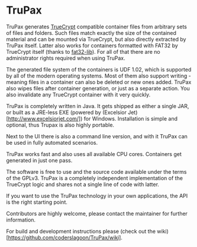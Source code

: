 TruPax
======

TruPax generates [TrueCrypt](http://www.truecrypt.org) compatible container files from arbitrary sets of files and folders. Such files match exactly the size of the contained material and can be mounted via TrueCrypt, but also directly extracted by TruPax itself. Latter also works for containers formatted with FAT32 by TrueCrypt itself (thanks to [fat32-lib](http://code.google.com/p/fat32-lib/)). For all of that there are no administrator rights required when using TruPax.

The generated file system of the containers is UDF 1.02, which is supported by all of the modern operating systems. Most of them also support writing - meaning files in a container can also be deleted or new ones added. TruPax also wipes files after container generation, or just as a separate action. You also invalidate any TrueCrypt container with it very quickly.

TruPax is completely written in Java. It gets shipped as either a single JAR, or built as a JRE-less EXE (powered by (Excelsior Jet)[http://www.excelsiorjet.com/]) for Windows. Installation is simple and optional, thus Trupax is also highly portable.

Next to the UI there is also a command line version, and with it TruPax can be used in fully automated scenarios.

TruPax works fast and also uses all available CPU cores. Containers get generated in just one pass.

The software is free to use and the source code available under the terms of the GPLv3. TruPax is a completely independent implementation of the TrueCrypt logic and shares not a single line of code with latter.

If you want to use the TruPax technology in your own applications, the API is the right starting point.

Contributors are highly welcome, please contact the maintainer for further information.

For build and development instructions please (check out the wiki)[https://github.com/coderslagoon/TruPax/wiki].
